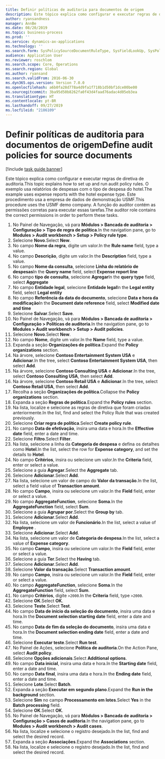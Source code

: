 ```yaml
---
title: Definir políticas de auditoria para documentos de origem
description: Este tópico explica como configurar e executar regras de diretiva de auditoria.
author: ryansandness
manager: AnnBe
ms.date: 08/20/2019
ms.topic: business-process
ms.prod: ''
ms.service: dynamics-ax-applications
ms.technology: ''
ms.search.form: SysPolicySourceDocumentRuleType, SysFieldLookUp, SysPolicyListPage, SysPolicy, AuditPolicyRule, SysQueryForm, SysQueryFieldLookUp, AuditPolicyDateSelection, AuditPolicyAdditionalOption, BatchJob, CaseDetail
audience: Application User
ms.reviewer: roschlom
ms.search.scope: Core, Operations
ms.search.region: Global
ms.author: ryansand
ms.search.validFrom: 2016-06-30
ms.dyn365.ops.version: Version 7.0.0
ms.openlocfilehash: a6b0fa28d778a4d9fa1f718b1d50bf1dce00be00
ms.sourcegitcommit: 3ba95d50b8262fa0f43d4faad76adac4d05eb3ea
ms.translationtype: HT
ms.contentlocale: pt-BR
ms.lasthandoff: 09/27/2019
ms.locfileid: "2186109"
---
```

# <a name="define-audit-policies-for-source-documents"></a><span data-ttu-id="43516-103">Definir políticas de auditoria para documentos de origem</span><span class="sxs-lookup"><span data-stu-id="43516-103">Define audit policies for source documents</span></span>

[!include [task guide banner](../../includes/task-guide-banner.md)]

<span data-ttu-id="43516-104">Este tópico explica como configurar e executar regras de diretiva de auditoria.</span><span class="sxs-lookup"><span data-stu-id="43516-104">This topic explains how to set up and run audit policy rules.</span></span> <span data-ttu-id="43516-105">O exemplo usa relatórios de despesas com o tipo de despesa do hotel.</span><span class="sxs-lookup"><span data-stu-id="43516-105">The example uses expense reports with the hotel expense type.</span></span> <span data-ttu-id="43516-106">Este procedimento usa a empresa de dados de demonstração USMF.</span><span class="sxs-lookup"><span data-stu-id="43516-106">This procedure uses the USMF demo company.</span></span> <span data-ttu-id="43516-107">A função do auditor contém as permissões corretas para executar essas tarefas.</span><span class="sxs-lookup"><span data-stu-id="43516-107">The auditor role contains the correct permissions in order to perform these tasks.</span></span>

1. <span data-ttu-id="43516-108">No Painel de Navegação, vá para **Módulos > Bancada de auditoria > Configuração > Tipo de regra de política**.</span><span class="sxs-lookup"><span data-stu-id="43516-108">In the navigation pane, go to **Modules > Audit workbench > Setup > Policy rule type**.</span></span>
2. <span data-ttu-id="43516-109">Selecione **Novo**.</span><span class="sxs-lookup"><span data-stu-id="43516-109">Select **New**.</span></span>
3. <span data-ttu-id="43516-110">No campo **Nome da regra**, digite um valor.</span><span class="sxs-lookup"><span data-stu-id="43516-110">In the **Rule name** field, type a value.</span></span>
4. <span data-ttu-id="43516-111">No campo **Descrição**, digite um valor.</span><span class="sxs-lookup"><span data-stu-id="43516-111">In the **Description** field, type a value.</span></span>
5. <span data-ttu-id="43516-112">No campo **Nome da consulta**, selecione **Linha do relatório de despesas**</span><span class="sxs-lookup"><span data-stu-id="43516-112">In the **Query name** field, select **Expense report line**</span></span>
6. <span data-ttu-id="43516-113">No campo **tipo de consulta**, selecione **Agregar**</span><span class="sxs-lookup"><span data-stu-id="43516-113">In the **query type** field, select **Aggregate**</span></span>
7. <span data-ttu-id="43516-114">No campo **Entidade legal**, selecione **Entidade legal**</span><span class="sxs-lookup"><span data-stu-id="43516-114">In the **Legal entity** field, select **Legal entity**</span></span>
8. <span data-ttu-id="43516-115">No campo **Referência da data do documento**, selecione **Data e hora da modificação**</span><span class="sxs-lookup"><span data-stu-id="43516-115">In the **Document date reference** field, select **Modified date and time**</span></span>
9. <span data-ttu-id="43516-116">Selecione **Salvar**.</span><span class="sxs-lookup"><span data-stu-id="43516-116">Select **Save**.</span></span>
10. <span data-ttu-id="43516-117">No Painel de Navegação, vá para **Módulos > Bancada de auditoria > Configuração > Políticas de auditoria**.</span><span class="sxs-lookup"><span data-stu-id="43516-117">In the navigation pane, go to **Modules > Audit workbench > Setup > Audit policies**.</span></span>
11. <span data-ttu-id="43516-118">Selecione **Novo**.</span><span class="sxs-lookup"><span data-stu-id="43516-118">Select **New**.</span></span>
12. <span data-ttu-id="43516-119">No campo **Nome**, digite um valor.</span><span class="sxs-lookup"><span data-stu-id="43516-119">In the **Name** field, type a value.</span></span>
13. <span data-ttu-id="43516-120">Expanda a seção **Organizações de política**.</span><span class="sxs-lookup"><span data-stu-id="43516-120">Expand the **Policy organizations** section.</span></span>
14. <span data-ttu-id="43516-121">Na árvore, selecione **Contoso Entertainment System USA** e **Adicionar**.</span><span class="sxs-lookup"><span data-stu-id="43516-121">In the tree, select **Contoso Entertainment System USA**, then select **Add**.</span></span>
15. <span data-ttu-id="43516-122">Na árvore, selecione **Contoso Consulting USA** e **Adicionar**.</span><span class="sxs-lookup"><span data-stu-id="43516-122">In the tree, select **Contoso Consulting USA**, then select **Add**.</span></span>
16. <span data-ttu-id="43516-123">Na árvore, selecione **Contoso Retail USA** e **Adicionar**.</span><span class="sxs-lookup"><span data-stu-id="43516-123">In the tree, select **Contoso Retail USA**, then select **Add**.</span></span>
17. <span data-ttu-id="43516-124">Recolha a seção **Organizações de política**.</span><span class="sxs-lookup"><span data-stu-id="43516-124">Collapse the **Policy organizations** section.</span></span>
18. <span data-ttu-id="43516-125">Expanda a seção **Regras de política**.</span><span class="sxs-lookup"><span data-stu-id="43516-125">Expand the **Policy rules** section.</span></span>
19. <span data-ttu-id="43516-126">Na lista, localize e selecione as regras de diretiva que foram criadas anteriormente.</span><span class="sxs-lookup"><span data-stu-id="43516-126">In the list, find and select the Policy Rule that was created previously.</span></span>
20. <span data-ttu-id="43516-127">Selecione **Criar regra de política**.</span><span class="sxs-lookup"><span data-stu-id="43516-127">Select **Create policy rule**.</span></span>
21. <span data-ttu-id="43516-128">No campo **Data de efetivação**, insira uma data e hora.</span><span class="sxs-lookup"><span data-stu-id="43516-128">In the **Effective date** field, enter a date and time.</span></span>
22. <span data-ttu-id="43516-129">Selecione **Filtro**.</span><span class="sxs-lookup"><span data-stu-id="43516-129">Select **Filter**.</span></span>
23. <span data-ttu-id="43516-130">Na lista, selecione a linha da **Categoria de despesa** e defina os detalhes como **Hotel**.</span><span class="sxs-lookup"><span data-stu-id="43516-130">In the list, select the row for **Expense category**, and set the details to **Hotel**.</span></span>
24. <span data-ttu-id="43516-131">No campo **Critérios**, insira ou selecione um valor.</span><span class="sxs-lookup"><span data-stu-id="43516-131">In the **Criteria** field, enter or select a value.</span></span>
25. <span data-ttu-id="43516-132">Selecione a guia **Agregar**.</span><span class="sxs-lookup"><span data-stu-id="43516-132">Select the **Aggregate** tab.</span></span>
26. <span data-ttu-id="43516-133">Selecione **Adicionar**.</span><span class="sxs-lookup"><span data-stu-id="43516-133">Select **Add**.</span></span>
27. <span data-ttu-id="43516-134">Na lista, selecione um valor de campo do **Valor da transação**.</span><span class="sxs-lookup"><span data-stu-id="43516-134">In the list, select a field value of **Transaction amount**.</span></span>
28. <span data-ttu-id="43516-135">No campo **Campo**, insira ou selecione um valor.</span><span class="sxs-lookup"><span data-stu-id="43516-135">In the **Field** field, enter or select a value.</span></span>
29. <span data-ttu-id="43516-136">No campo **AggregateFunction**, selecione **Soma**.</span><span class="sxs-lookup"><span data-stu-id="43516-136">In the **AggregateFunction** field, select **Sum**.</span></span>
30. <span data-ttu-id="43516-137">Selecione a guia **Agrupar por**.</span><span class="sxs-lookup"><span data-stu-id="43516-137">Select the **Group by** tab.</span></span>
31. <span data-ttu-id="43516-138">Selecione **Adicionar**.</span><span class="sxs-lookup"><span data-stu-id="43516-138">Select **Add**.</span></span>
32. <span data-ttu-id="43516-139">Na lista, selecione um valor de **Funcionário**.</span><span class="sxs-lookup"><span data-stu-id="43516-139">In the list, select a value of **Employee** .</span></span>
33. <span data-ttu-id="43516-140">Selecione **Adicionar**.</span><span class="sxs-lookup"><span data-stu-id="43516-140">Select **Add**.</span></span>
34. <span data-ttu-id="43516-141">Na lista, selecione um valor de **Categoria de despesa**.</span><span class="sxs-lookup"><span data-stu-id="43516-141">In the list, select a value of **Expense category**.</span></span>
35. <span data-ttu-id="43516-142">No campo **Campo**, insira ou selecione um valor.</span><span class="sxs-lookup"><span data-stu-id="43516-142">In the **Field** field, enter or select a value.</span></span>
36. <span data-ttu-id="43516-143">Selecione a guia **Ter**.</span><span class="sxs-lookup"><span data-stu-id="43516-143">Select the **Having** tab.</span></span>
37. <span data-ttu-id="43516-144">Selecione **Adicionar**.</span><span class="sxs-lookup"><span data-stu-id="43516-144">Select **Add**.</span></span>
38. <span data-ttu-id="43516-145">Selecione **Valor da transação**.</span><span class="sxs-lookup"><span data-stu-id="43516-145">Select **Transaction amount**.</span></span>
39. <span data-ttu-id="43516-146">No campo **Campo**, insira ou selecione um valor.</span><span class="sxs-lookup"><span data-stu-id="43516-146">In the **Field** field, enter or select a value.</span></span>
40. <span data-ttu-id="43516-147">No campo **AggregateFunction**, selecione **Soma**.</span><span class="sxs-lookup"><span data-stu-id="43516-147">In the **AggregateFunction** field, select **Sum**.</span></span>
41. <span data-ttu-id="43516-148">No campo **Critérios**, digite `>2000`.</span><span class="sxs-lookup"><span data-stu-id="43516-148">In the **Criteria** field, type `>2000`.</span></span>
42. <span data-ttu-id="43516-149">Selecione **OK**.</span><span class="sxs-lookup"><span data-stu-id="43516-149">Select **OK**.</span></span>
43. <span data-ttu-id="43516-150">Selecione **Teste**.</span><span class="sxs-lookup"><span data-stu-id="43516-150">Select **Test**.</span></span>
44. <span data-ttu-id="43516-151">No campo **Data de início da seleção do documento**, insira uma data e hora.</span><span class="sxs-lookup"><span data-stu-id="43516-151">In the **Document selection starting date** field, enter a date and time.</span></span>
45. <span data-ttu-id="43516-152">No campo **Data de fim da seleção do documento**, insira uma data e hora.</span><span class="sxs-lookup"><span data-stu-id="43516-152">In the **Document selection ending date** field, enter a date and time.</span></span>
46. <span data-ttu-id="43516-153">Selecione **Executar teste**.</span><span class="sxs-lookup"><span data-stu-id="43516-153">Select **Run test**.</span></span>
47. <span data-ttu-id="43516-154">No Painel de Ações, selecione **Política de auditoria**.</span><span class="sxs-lookup"><span data-stu-id="43516-154">On the Action Pane, select **Audit policy**.</span></span>
48. <span data-ttu-id="43516-155">Selecione **Opções adicionais**.</span><span class="sxs-lookup"><span data-stu-id="43516-155">Select **Additional options**.</span></span>
49. <span data-ttu-id="43516-156">No campo **Data inicial**, insira uma data e hora.</span><span class="sxs-lookup"><span data-stu-id="43516-156">In the **Starting date** field, enter a date and time.</span></span>
50. <span data-ttu-id="43516-157">No campo **Data final**, insira uma data e hora.</span><span class="sxs-lookup"><span data-stu-id="43516-157">In the **Ending date** field, enter a date and time.</span></span>
51. <span data-ttu-id="43516-158">Selecione **Lote**.</span><span class="sxs-lookup"><span data-stu-id="43516-158">Select **Batch**.</span></span>
52. <span data-ttu-id="43516-159">Expanda a seção **Executar em segundo plano**.</span><span class="sxs-lookup"><span data-stu-id="43516-159">Expand the **Run in the background** section.</span></span>
53. <span data-ttu-id="43516-160">Selecione **Sim** no campo **Processamento em lotes**.</span><span class="sxs-lookup"><span data-stu-id="43516-160">Select **Yes** in the **Batch processing** field.</span></span>
54. <span data-ttu-id="43516-161">Selecione **OK**.</span><span class="sxs-lookup"><span data-stu-id="43516-161">Select **OK**.</span></span>
55. <span data-ttu-id="43516-162">No Painel de Navegação, vá para **Módulos > Bancada de auditoria > Configuração > Casos de auditoria**.</span><span class="sxs-lookup"><span data-stu-id="43516-162">In the navigation pane, go to **Modules > Audit workbench > Audit cases**.</span></span>
56. <span data-ttu-id="43516-163">Na lista, localize e selecione o registro desejado.</span><span class="sxs-lookup"><span data-stu-id="43516-163">In the list, find and select the desired record.</span></span>
57. <span data-ttu-id="43516-164">Expanda a seção **Associações**.</span><span class="sxs-lookup"><span data-stu-id="43516-164">Expand the **Associations** section.</span></span>
58. <span data-ttu-id="43516-165">Na lista, localize e selecione o registro desejado.</span><span class="sxs-lookup"><span data-stu-id="43516-165">In the list, find and select the desired record.</span></span>

